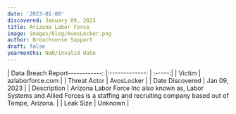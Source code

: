 ```yaml
---
date: '2023-01-00'
discovered: January 09, 2023
title: Arizona Labor Force
image: images/blog/AvosLocker.png
author: Breachsense Support
draft: false
yearmonths: NaN/invalid date
---
```


| Data Breach Report------------:     |:-------------:    | :-----:|
| Victim      | azlaborforce.com      | 
| Threat Actor      | AvosLocker      | 
| Date Discovered      | Jan 09, 2023      | 
| Description      | Arizona Labor Force Inc also known as, Labor Systems and Allied Forces is a staffing and recruiting company based out of Tempe, Arizona.      | 
| Leak Size      | Unknown      | 

